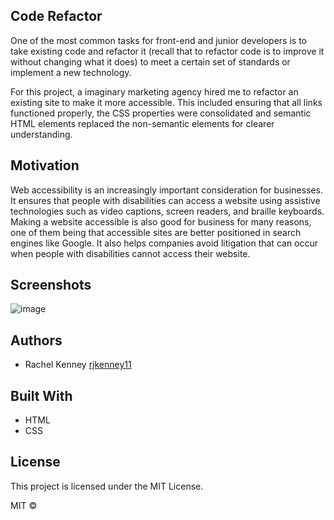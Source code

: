 ## Code Refactor
One of the most common tasks for front-end and junior developers is to take existing code and refactor it (recall that to refactor code is to improve it without changing what it does) to meet a certain set of standards or implement a new technology. 

For this project, a imaginary marketing agency hired me to refactor an existing site to make it more accessible. 
This included ensuring that all links functioned properly, the CSS properties were consolidated and semantic HTML elements replaced the non-semantic elements for clearer understanding. 


## Motivation
Web accessibility is an increasingly important consideration for businesses. It ensures that people with disabilities can access a website using assistive technologies such as video captions, screen readers, and braille keyboards. Making a website accessible is also good for business for many reasons, one of them being that accessible sites are better positioned in search engines like Google. It also helps companies avoid litigation that can occur when people with disabilities cannot access their website.

 
## Screenshots
![image](https://user-images.githubusercontent.com/74163812/100693820-a8163400-335b-11eb-96ab-3810025bf5a1.png)

## Authors
<ul>
<li> Rachel Kenney <a href="https://github.com/rjkenney11" target="_blank">rjkenney11</a> </li>
</ul>

## Built With
<ul> 
<li> HTML </li>
<li> CSS </li>
</ul>

## License
This project is licensed under the MIT License.

MIT ©